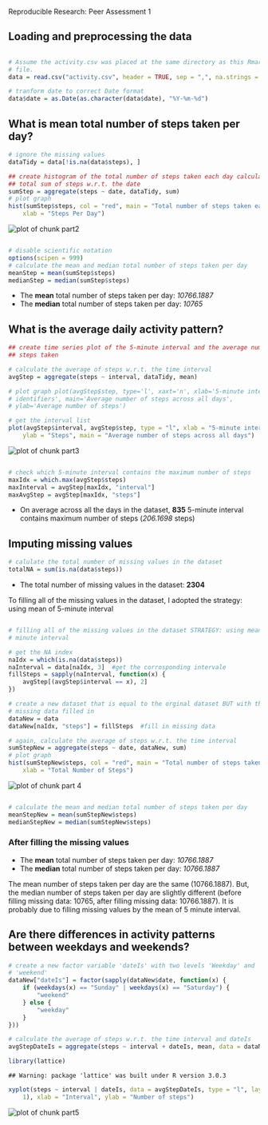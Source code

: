 Reproducible Research: Peer Assessment 1

## Loading and preprocessing the data

```r

# Assume the activity.csv was placed at the same directory as this Rmarkdown
# file.
data = read.csv("activity.csv", header = TRUE, sep = ",", na.strings = "NA")

# tranform date to correct Date format
data$date = as.Date(as.character(data$date), "%Y-%m-%d")
```
## What is mean total number of steps taken per day?

```r
# ignore the missing values
dataTidy = data[!is.na(data$steps), ]

## create histogram of the total number of steps taken each day calculate the
## total sum of steps w.r.t. the date
sumStep = aggregate(steps ~ date, dataTidy, sum)
# plot graph
hist(sumStep$steps, col = "red", main = "Total number of steps taken each day", 
    xlab = "Steps Per Day")
```
![plot of chunk part2](figure/part2.png) 
```r

# disable scientific notation
options(scipen = 999)
# calculate the mean and median total number of steps taken per day
meanStep = mean(sumStep$steps)
medianStep = median(sumStep$steps)
```



* The __mean__ total number of steps taken per day: _10766.1887_
* The __median__ total number of steps taken per day: _10765_


## What is the average daily activity pattern?
```r
## create time series plot of the 5-minute interval and the average number of
## steps taken

# calculate the average of steps w.r.t. the time interval
avgStep = aggregate(steps ~ interval, dataTidy, mean)

# plot graph plot(avgStep$step, type='l', xaxt='n', xlab='5-minute interval
# identifiers', main='Average number of steps across all days',
# ylab='Average number of steps')

# get the interval list
plot(avgStep$interval, avgStep$step, type = "l", xlab = "5-minute interval identifiers", 
    ylab = "Steps", main = "Average number of steps across all days")
```

![plot of chunk part3](figure/part3.png) 

```r

# check which 5-minute interval contains the maximum number of steps
maxIdx = which.max(avgStep$steps)
maxInterval = avgStep[maxIdx, "interval"]
maxAvgStep = avgStep[maxIdx, "steps"]
```

* On average across all the days in the dataset, __835__ 5-minute interval contains maximum number of steps (_206.1698_ steps)

## Imputing missing values

```r
# calulate the total number of missing values in the dataset
totalNA = sum(is.na(data$steps))
```

* The total number of missing values in the dataset: __2304__

To filling all of the missing values in the dataset, I adopted the strategy: using mean of 5-minute interval 


```r

# filling all of the missing values in the dataset STRATEGY: using mean of 5
# minute interval

# get the NA index
naIdx = which(is.na(data$steps))
naInterval = data[naIdx, 3]  #get the corrosponding intervale
fillSteps = sapply(naInterval, function(x) {
    avgStep[(avgStep$interval == x), 2]
})

# create a new dataset that is equal to the orginal dataset BUT with the
# missing data filled in
dataNew = data
dataNew[naIdx, "steps"] = fillSteps  #fill in missing data

# again, calculate the average of steps w.r.t. the time interval
sumStepNew = aggregate(steps ~ date, dataNew, sum)
# plot graph
hist(sumStepNew$steps, col = "red", main = "Total number of steps taken each day \n (new dataset filled missing data)", 
    xlab = "Total Number of Steps")
```

![plot of chunk part 4](figure/part_4.png) 

```r

# calculate the mean and median total number of steps taken per day
meanStepNew = mean(sumStepNew$steps)
medianStepNew = median(sumStepNew$steps)
```


### After filling the missing values
* The __mean__ total number of steps taken per day: _10766.1887_
* The __median__ total number of steps taken per day: _10766.1887_

The mean number of steps taken per day are the same (10766.1887). 
But, the median number of steps taken per day are slightly different (before filling missing data: 10765, after filling missing data: 10766.1887). It is probably due to filling missing values by the mean of 5 minute interval.




## Are there differences in activity patterns between weekdays and weekends?

```r
# create a new factor variable 'dateIs' with two levels 'Weekday' and
# 'weekend'
dataNew["dateIs"] = factor(sapply(dataNew$date, function(x) {
    if (weekdays(x) == "Sunday" | weekdays(x) == "Saturday") {
        "weekend"
    } else {
        "weekday"
    }
}))

# calculate the average of steps w.r.t. the time interval and dateIs
avgStepDateIs = aggregate(steps ~ interval + dateIs, mean, data = dataNew)

library(lattice)
```

```
## Warning: package 'lattice' was built under R version 3.0.3
```

```r
xyplot(steps ~ interval | dateIs, data = avgStepDateIs, type = "l", layout = c(2, 
    1), xlab = "Interval", ylab = "Number of steps")
```

![plot of chunk part5](figure/part5.png) 


